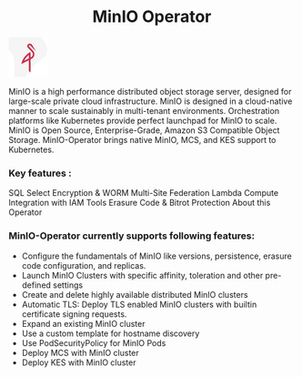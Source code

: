 <h1 align="center">MinIO Operator</h1>

![Logo](_images/logo.PNG)

MinIO is a high performance distributed object storage server, designed for large-scale private cloud infrastructure. MinIO is designed in a cloud-native manner to scale sustainably in multi-tenant environments. Orchestration platforms like Kubernetes provide perfect launchpad for MinIO to scale. MinIO is Open Source, Enterprise-Grade, Amazon S3 Compatible Object Storage. 
MinIO-Operator brings native MinIO, MCS, and KES support to Kubernetes. 

### Key features :

SQL Select
Encryption & WORM
Multi-Site Federation
Lambda Compute
Integration with IAM Tools
Erasure Code & Bitrot Protection
About this Operator



### MinIO-Operator currently supports following features:

- Configure the fundamentals of MinIO like versions, persistence, erasure code configuration, and replicas.
- Launch MinIO Clusters with specific affinity, toleration and other pre-defined settings
- Create and delete highly available distributed MinIO clusters
- Automatic TLS: Deploy TLS enabled MinIO clusters with builtin certificate signing requests.
- Expand an existing MinIO cluster	
- Use a custom template for hostname discovery	
- Use PodSecurityPolicy for MinIO Pods	
- Deploy MCS with MinIO cluster	
- Deploy KES with MinIO cluster





